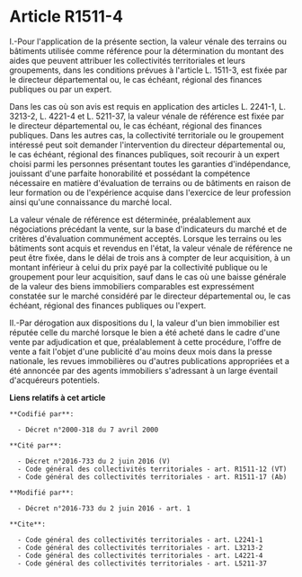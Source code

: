 # Article R1511-4

I.-Pour l'application de la présente section, la valeur vénale des terrains ou bâtiments utilisée comme référence pour la
détermination du montant des aides que peuvent attribuer les collectivités territoriales et leurs groupements, dans les
conditions prévues à l'article L. 1511-3, est fixée par le  directeur départemental ou, le cas échéant, régional des finances
publiques ou par un expert. 

Dans les cas où son avis est requis en application des articles L. 2241-1, L. 3213-2, L. 4221-4 et L. 5211-37, la valeur
vénale de référence est fixée par le  directeur départemental ou, le cas échéant, régional des finances publiques. Dans les
autres cas, la collectivité territoriale ou le groupement intéressé peut soit demander l'intervention du  directeur
départemental ou, le cas échéant, régional des finances publiques, soit recourir à un expert choisi parmi les personnes
présentant toutes les garanties d'indépendance, jouissant d'une parfaite honorabilité et possédant la compétence nécessaire
en matière d'évaluation de terrains ou de bâtiments en raison de leur formation ou de l'expérience acquise dans l'exercice de
leur profession ainsi qu'une connaissance du marché local. 

La valeur vénale de référence est déterminée, préalablement aux négociations précédant la vente, sur la base d'indicateurs du
marché et de critères d'évaluation communément acceptés. Lorsque les terrains ou les bâtiments sont acquis et revendus en
l'état, la valeur vénale de référence ne peut être fixée, dans le délai de trois ans à compter de leur acquisition, à un
montant inférieur à celui du prix payé par la collectivité publique ou le groupement pour leur acquisition, sauf dans le cas
où une baisse générale de la valeur des biens immobiliers comparables est expressément constatée sur le marché considéré par
le  directeur départemental ou, le cas échéant, régional des finances publiques ou l'expert. 

II.-Par dérogation aux dispositions du I, la valeur d'un bien immobilier est réputée celle du marché lorsque le bien a été
acheté dans le cadre d'une vente par adjudication et que, préalablement à cette procédure, l'offre de vente a fait l'objet
d'une publicité d'au moins deux mois dans la presse nationale, les revues immobilières ou d'autres publications appropriées
et a été annoncée par des agents immobiliers s'adressant à un large éventail d'acquéreurs potentiels.

**Liens relatifs à cet article**

	**Codifié par**:

	  - Décret n°2000-318 du 7 avril 2000

	**Cité par**:

	  - Décret n°2016-733 du 2 juin 2016 (V)
	  - Code général des collectivités territoriales - art. R1511-12 (VT)
	  - Code général des collectivités territoriales - art. R1511-17 (Ab)

	**Modifié par**:

	  - Décret n°2016-733 du 2 juin 2016 - art. 1

	**Cite**:

	  - Code général des collectivités territoriales - art. L2241-1
	  - Code général des collectivités territoriales - art. L3213-2
	  - Code général des collectivités territoriales - art. L4221-4
	  - Code général des collectivités territoriales - art. L5211-37
